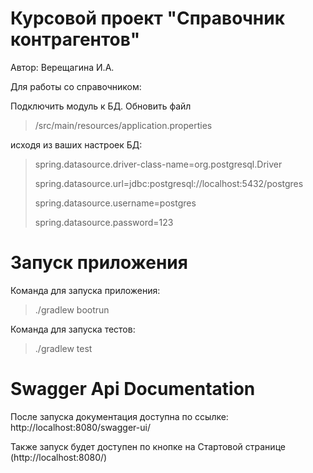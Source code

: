 # Курсовой проект "Справочник контрагентов"
Автор: Верещагина И.А.

Для работы со справочником:

Подключить модуль к БД. 
Обновить файл 
>/src/main/resources/application.properties

исходя из ваших настроек БД:

>spring.datasource.driver-class-name=org.postgresql.Driver 
>
>spring.datasource.url=jdbc:postgresql://localhost:5432/postgres 
>
>spring.datasource.username=postgres 
>
>spring.datasource.password=123 

# Запуск приложения

Команда для запуска приложения:
>./gradlew bootrun 

Команда для запуска тестов:
>./gradlew test 

# Swagger Api Documentation
После запуска документация доступна по ссылке: http://localhost:8080/swagger-ui/

Также запуск будет доступен по кнопке на Стартовой странице (http://localhost:8080/)
